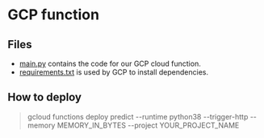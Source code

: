 # GCP function

## Files
 - [main.py](main.py) contains the code for our GCP cloud function.
 - [requirements.txt](requirements.txt) is used by GCP to install dependencies.


## How to deploy

> gcloud functions deploy predict --runtime python38 --trigger-http --memory MEMORY_IN_BYTES --project YOUR_PROJECT_NAME
